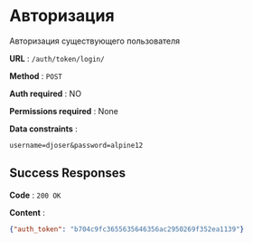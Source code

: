 # Авторизация

Авторизация существующего пользователя

**URL** : `/auth/token/login/`

**Method** : `POST`

**Auth required** : NO

**Permissions required** : None

**Data constraints** : 
```
username=djoser&password=alpine12
```

## Success Responses

**Code** : `200 OK`

**Content** : 

```json
{"auth_token": "b704c9fc3655635646356ac2950269f352ea1139"}
```
